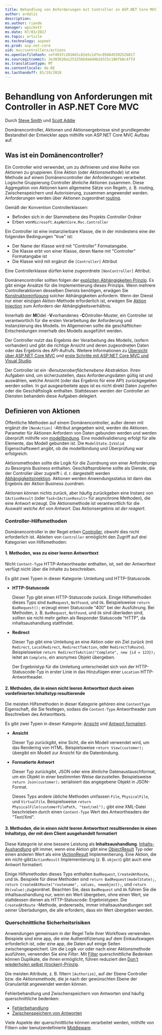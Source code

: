 ```yaml
---
title: Behandlung von Anforderungen mit Controller in ASP.NET Core MVC
author: ardalis
description: 
ms.author: riande
manager: wpickett
ms.date: 07/03/2017
ms.topic: article
ms.technology: aspnet
ms.prod: asp.net-core
uid: mvc/controllers/actions
ms.openlocfilehash: cef493fc2010d1c82e5c1dfec85864539252b817
ms.sourcegitcommit: 3e303620a125325bb9abd4b2d315c106fb8c47fd
ms.translationtype: MT
ms.contentlocale: de-DE
ms.lasthandoff: 01/19/2018
---
```

# <a name="handling-requests-with-controllers-in-aspnet-core-mvc"></a>Behandlung von Anforderungen mit Controller in ASP.NET Core MVC

Durch [Steve Smith](https://ardalis.com/) und [Scott Addie](https://github.com/scottaddie)

Domänencontroller, Aktionen und Aktionsergebnisse sind grundlegender Bestandteil der Entwickler apps mithilfe von ASP.NET Core MVC Aufbau auf.

## <a name="what-is-a-controller"></a>Was ist ein Domänencontroller?

Ein Controller wird verwendet, um zu definieren und eine Reihe von Aktionen zu gruppieren. Eine Aktion (oder *Aktionsmethode*) ist eine Methode auf einem Domänencontroller der Anforderungen verarbeitet. Logische Gruppierung Controller ähnliche Aktionen zusammen. Diese Aggregation von Aktionen kann allgemeine Sätze von Regeln, z. B. routing, Zwischenspeichern und Autorisierung, zusammen angewendet werden. Anforderungen werden über Aktionen zugeordnet [routing](xref:mvc/controllers/routing).

Gemäß der Konvention Controllerklassen:
* Befinden sich in der Stammebene des Projekts *Controller* Ordner
* Erben von`Microsoft.AspNetCore.Mvc.Controller`

Ein Controller ist eine instanziierbare Klasse, die in der mindestens eine der folgenden Bedingungen "true" ist:
* Der Name der Klasse wird mit "Controller" Formatangabe.
* Die Klasse erbt von einer Klasse, deren Name mit "Controller" Formatangabe ist
* Die Klasse wird mit ergänzt die `[Controller]` Attribut

Eine Controllerklasse dürfen keine zugeordnete `[NonController]` Attribut.

Domänencontroller sollten folgen der [expliziten Abhängigkeiten Prinzip](http://deviq.com/explicit-dependencies-principle/). Es gibt einige Ansätze für die Implementierung dieses Prinzips. Wenn mehrere Controlleraktionen desselben Diensts benötigen, erwägen Sie [Konstruktoreinfügung](xref:mvc/controllers/dependency-injection#constructor-injection) solcher Abhängigkeiten anfordern. Wenn der Dienst nur einer einzigen Aktion-Methode erforderlich ist, erwägen Sie [Aktion Injection](xref:mvc/controllers/dependency-injection#action-injection-with-fromservices) zum Anfordern der Abhängigkeitsverhältnis.

Innerhalb der **M**Odel -**V**vorhandenes -**C**Ontroller-Muster, ein Controller ist verantwortlich für die ersten Verarbeitung der Anforderung und Instanziierung des Modells. Im Allgemeinen sollte die geschäftlichen Entscheidungen innerhalb des Modells ausgeführt werden.

Der Controller nutzt das Ergebnis der Verarbeitung des Modells, (sofern vorhanden) und gibt die richtige Ansicht und deren zugeordneten Daten oder das Ergebnis des API-Aufrufs. Weitere Informationen zu [Übersicht über ASP.NET Core MVC](xref:mvc/overview) und [erste Schritte mit ASP.NET Core MVC und Visual Studio](xref:tutorials/first-mvc-app/start-mvc).

Der Controller ist ein *-Benutzeroberflächenebene* Abstraktion. Ihren Aufgaben sind, um sicherzustellen, dass Anforderungsdaten gültig ist und auswählen, welche Ansicht (oder das Ergebnis für eine API) zurückgegeben werden sollen. In gut ausgearbeitete apps ist es nicht direkt Daten zugreifen oder die Geschäftslogik enthalten. Stattdessen werden der Controller an Diensten behandeln diese Aufgaben delegiert.

## <a name="defining-actions"></a>Definieren von Aktionen

Öffentliche Methoden auf einem Domänencontroller, außer denen mit ergänzt die `[NonAction]` -Attribut angegeben wird, werden die Aktionen. Parameter für Aktionen Anfordern von Daten gebunden werden und werden überprüft mithilfe von [modellbindung](xref:mvc/models/model-binding). Eine modellvalidierung erfolgt für alle Elemente, das Modell gebunden ist. Die `ModelState.IsValid` Eigenschaftswert angibt, ob die modellbindung und Überprüfung war erfolgreich.

Aktionsmethoden sollte die Logik für die Zuordnung von einer Anforderungs zu Besorgnis Business enthalten. Geschäftsprobleme sollte als Dienste, die der Controller über zugreift i. d. r. dargestellt werden [Abhängigkeitsinjektion](xref:mvc/controllers/dependency-injection). Aktionen werden Anwendungsstatus ist dann das Ergebnis der Aktion Business zuordnen.

Aktionen können nichts zurück, aber häufig zurückgeben eine Instanz von `IActionResult` (oder `Task<IActionResult>` für asynchrone Methoden), die eine Antwort erzeugt. Die Aktionsmethode ist verantwortlich für die Auswahl *welche Art von Antwort*. Das Aktionsergebnis *ist der reagiert*.

### <a name="controller-helper-methods"></a>Controller-Hilfsmethoden

Domänencontroller in der Regel erben [Controller](https://docs.microsoft.com/aspnet/core/api/microsoft.aspnetcore.mvc.controller), obwohl dies nicht erforderlich ist. Ableiten von `Controller` ermöglicht den Zugriff auf drei Kategorien von Hilfsmethoden:

#### <a name="1-methods-resulting-in-an-empty-response-body"></a>1. Methoden, was zu einer leeren Antworttext

Nicht `Content-Type` HTTP-Antwortheader enthalten, ist, seit der Antworttext verfügt nicht über die Inhalte zu beschreiben.

Es gibt zwei Typen in dieser Kategorie: Umleitung und HTTP-Statuscode.

* **HTTP-Statuscode**

    Dieser Typ gibt einen HTTP-Statuscode zurück. Einige Hilfsmethoden dieses Typs sind `BadRequest`, `NotFound`, und `Ok`. Beispielsweise `return BadRequest();` erzeugt einen Statuscode "400" bei der Ausführung. Bei Methoden, z. B. `BadRequest`, `NotFound`, und `Ok` sind überladen sind, sollten sie nicht mehr gelten als Responder Statuscode "HTTP", da inhaltsaushandlung stattfindet.

* **Redirect**

    Dieser Typ gibt eine Umleitung an eine Aktion oder ein Ziel zurück (mit `Redirect`, `LocalRedirect`, `RedirectToAction`, oder `RedirectToRoute`). Beispielsweise `return RedirectToAction("Complete", new {id = 123});` leitet an `Complete`, ein anonymes Objekt übergeben.

    Der Ergebnistyp für die Umleitung unterscheidet sich von der HTTP-Statuscode-Typ in erster Linie in das Hinzufügen einer `Location` HTTP-Antwortheader.

#### <a name="2-methods-resulting-in-a-non-empty-response-body-with-a-predefined-content-type"></a>2. Methoden, die in einen nicht leeren Antworttext durch einen vordefinierten Inhaltstyp resultierende

Die meisten Hilfsmethoden in dieser Kategorie gehören eine `ContentType` Eigenschaft, die Sie festlegen, sodass die `Content-Type` Antwortheader zum Beschreiben des Antworttexts.

Es gibt zwei Typen in dieser Kategorie: [Ansicht](xref:mvc/views/overview) und [Antwort formatiert](xref:mvc/models/formatting).

* **Ansicht**

    Dieser Typ zurückgibt, eine Sicht, die ein Modell verwendet wird, um das Rendering von HTML. Beispielsweise `return View(customer);` übergibt ein Modell zur Ansicht für die Datenbindung.

* **Formatierte Antwort**

    Dieser Typ zurückgibt, JSON oder eine ähnliche Datenaustauschformat, um ein Objekt in einer bestimmten Weise darzustellen. Beispielsweise `return Json(customer);` serialisiert das angegebene Objekt in JSON-Format.
    
    Dieses Typs andere übliche Methoden umfassen `File`, `PhysicalFile`, und `VirtualFile`. Beispielsweise `return PhysicalFile(customerFilePath, "text/xml");` gibt eine XML-Datei beschrieben durch einen `Content-Type` Wert des Antwortheaders der "Text/Xml".

#### <a name="3-methods-resulting-in-a-non-empty-response-body-formatted-in-a-content-type-negotiated-with-the-client"></a>3. Methoden, die in einen nicht leeren Antworttext resultierenden in einen Inhaltstyp, der mit dem Client ausgehandelt formatiert

Diese Kategorie ist eine bessere Leistung als **Inhaltsaushandlung**. [Inhalts-Aushandlung](xref:mvc/models/formatting#content-negotiation) gilt immer, wenn eine Aktion gibt eine [ObjectResult](https://docs.microsoft.com/aspnet/core/api/microsoft.aspnetcore.mvc.objectresult) Typ oder einen anderen Wert als eine [IActionResult](https://docs.microsoft.com/aspnet/core/api/microsoft.aspnetcore.mvc.iactionresult) Implementierung. Eine Aktion, die ein nicht-gibt`IActionResult` Implementierung (z. B. `object`) gibt auch eine Antwort formatiert.

Einige Hilfsmethoden dieses Typs enthalten `BadRequest`, `CreatedAtRoute`, und `Ok`. Beispiele für diese Methoden sind `return BadRequest(modelState);`, `return CreatedAtRoute("routename", values, newobject);`, und `return Ok(value);`zugeordnet. Beachten Sie, dass `BadRequest` und `Ok` führen Sie die inhaltsaushandlung nur, wenn ein Wert übergeben, ohne einen Wert, sie stattdessen dienen als HTTP-Statuscode: Ergebnistypen. Die `CreatedAtRoute` -Methode, andererseits, immer inhaltsaushandlungen seit seiner Überladungen, die alle erfordern, dass ein Wert übergeben werden.

### <a name="cross-cutting-concerns"></a>Querschnittliche Sicherheitsrisiken

Anwendungen gemeinsam in der Regel Teile ihrer Workflows verwenden. Beispiele sind eine app, die eine Authentifizierung auf dem Einkaufswagen erforderlich ist, oder eine app, die Daten auf einige Seiten zwischengespeichert. Um die Logik vor oder nach einer Aktionsmethode ausführen, verwenden Sie eine *Filter*. Mit [Filter](xref:mvc/controllers/filters) querschnittliche Bedenken können Duplikate, die ihnen ermöglicht, führen reduziert den [Don't wiederholen selbst (trocken)-Prinzip](http://deviq.com/don-t-repeat-yourself/).

Die meisten Attribute, z. B. filtern `[Authorize]`, auf der Ebene Controller bzw. die Aktionsmethode, die je nach der gewünschten Ebene der Granularität angewendet werden können.

Fehlerbehandlung und Zwischenspeichern von Antworten sind häufig querschnittliche bedenken:
   * [Fehlerbehandlung](xref:mvc/controllers/filters#exception-filters)
   * [Zwischenspeichern von Antworten](xref:performance/caching/response)

Viele Aspekte der querschnittliche können verarbeitet werden, mithilfe von Filtern oder benutzerdefinierte [Middleware](xref:fundamentals/middleware).
